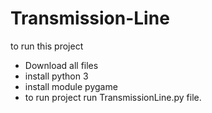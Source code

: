 # Transmission-Line

to run this project
- Download all files
- install python 3
- install module pygame
- to run project run TransmissionLine.py file.
